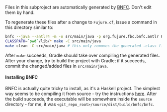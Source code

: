 Files in this subproject are automatically generated by [BNFC](http://bnfc.digitalgrammars.com/).
Don't edit them by hand.

To regenerate these files after a change to `Fujure.cf`,
issue a command in this directory similar to:

```bash
bnfc --java --antlr4 -m -o src/main/java -p org.fujure.fbc.bnfc.antlr Fujure.cf
CLASSPATH=`pwd`/lib/* make -C src/main/java
make clean -C src/main/java # this only removes the generated .class files
```

After `make` succeeds, Gradle should take over compiling the generated files.
After your change, try to build the project with Gradle;
if it succeeds, commit the changed/added files in `src/main/java`.

#### Installing BNFC

BNFC is actually quite tricky to install, as it's a Haskell project.
The simplest way seems to be compiling it from source -
try the instructions [here](https://github.com/BNFC/bnfc#requirements).
After the build succeeds, the executable will be somewhere inside the `source` directory -
for me, it was `<git_repo_root>/source/dist/build/bnfc/bnfc`.
